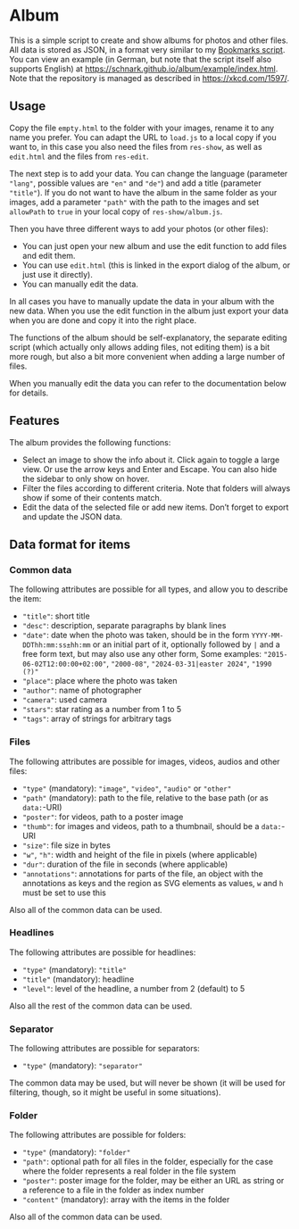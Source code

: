 # Album

This is a simple script to create and show albums for photos and other files. All data is stored as JSON, in a format very similar to my [Bookmarks script](https://github.com/Schnark/bookmarks). You can view an example (in German, but note that the script itself also supports English) at https://schnark.github.io/album/example/index.html. Note that the repository is managed as described in https://xkcd.com/1597/.

## Usage

Copy the file `empty.html` to the folder with your images, rename it to any name you prefer. You can adapt the URL to `load.js` to a local copy if you want to, in this case you also need the files from `res-show`, as well as `edit.html` and the files from `res-edit`.

The next step is to add your data. You can change the language (parameter `"lang"`, possible values are `"en"` and `"de"`) and add a title (parameter `"title"`). If you do not want to have the album in the same folder as your images, add a parameter `"path"` with the path to the images and set `allowPath` to `true` in your local copy of `res-show/album.js`.

Then you have three different ways to add your photos (or other files):
* You can just open your new album and use the edit function to add files and edit them.
* You can use `edit.html` (this is linked in the export dialog of the album, or just use it directly).
* You can manually edit the data.

In all cases you have to manually update the data in your album with the new data. When you use the edit function in the album just export your data when you are done and copy it into the right place.

The functions of the album should be self-explanatory, the separate editing script (which actually only allows adding files, not editing them) is a bit more rough, but also a bit more convenient when adding a large number of files.

When you manually edit the data you can refer to the documentation below for details.

## Features

The album provides the following functions:
* Select an image to show the info about it. Click again to toggle a large view. Or use the arrow keys and Enter and Escape. You can also hide the sidebar to only show on hover.
* Filter the files according to different criteria. Note that folders will always show if some of their contents match.
* Edit the data of the selected file or add new items. Don’t forget to export and update the JSON data.

## Data format for items
### Common data

The following attributes are possible for all types, and allow you to describe the item:

* `"title"`: short title
* `"desc"`: description, separate paragraphs by blank lines
* `"date"`: date when the photo was taken, should be in the form `YYYY-MM-DDThh:mm:ss±hh:mm` or an initial part of it, optionally followed by `|` and a free form text, but may also use any other form, Some examples: `"2015-06-02T12:00:00+02:00"`, `"2000-08"`, `"2024-03-31|easter 2024"`, `"1990 (?)"`
* `"place"`: place where the photo was taken
* `"author"`: name of photographer
* `"camera"`: used camera
* `"stars"`: star rating as a number from 1 to 5
* `"tags"`: array of strings for arbitrary tags

### Files

The following attributes are possible for images, videos, audios and other files:

* `"type"` (mandatory): `"image"`, `"video"`, `"audio"` or `"other"`
* `"path"` (mandatory): path to the file, relative to the base path (or as `data:`-URI)
* `"poster"`: for videos, path to a poster image
* `"thumb"`: for images and videos, path to a thumbnail, should be a `data:`-URI
* `"size"`: file size in bytes
* `"w"`, `"h"`: width and height of the file in pixels (where applicable)
* `"dur"`: duration of the file in seconds (where applicable)
* `"annotations"`: annotations for parts of the file, an object with the annotations as keys and the region as SVG elements as values, `w` and `h` must be set to use this

Also all of the common data can be used.

### Headlines

The following attributes are possible for headlines:

* `"type"` (mandatory): `"title"`
* `"title"` (mandatory): headline
* `"level"`: level of the headline, a number from 2 (default) to 5

Also all the rest of the common data can be used.

### Separator

The following attributes are possible for separators:

* `"type"` (mandatory): `"separator"`

The common data may be used, but will never be shown (it will be used for filtering, though, so it might be useful in some situations).

### Folder

The following attributes are possible for folders:

* `"type"` (mandatory): `"folder"`
* `"path"`: optional path for all files in the folder, especially for the case where the folder represents a real folder in the file system
* `"poster"`: poster image for the folder, may be either an URL as string or a reference to a file in the folder as index number
* `"content"` (mandatory): array with the items in the folder

Also all of the common data can be used.
